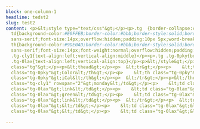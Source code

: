 ```yaml
---
block: one-column-1
headline: tedst2
slug: test2
content: <p>&lt;style type="text/css"&gt;</p><p>.tg  {border-collapse:collapse;border-color:#bbb;border-spacing:0;}</p><p>.tg
  td{background-color:#E0FFEB;border-color:#bbb;border-style:solid;border-width:1px;color:#594F4F;</p><p>  font-family:Arial,
  sans-serif;font-size:14px;overflow:hidden;padding:10px 5px;word-break:normal;}</p><p>.tg
  th{background-color:#9DE0AD;border-color:#bbb;border-style:solid;border-width:1px;color:#493F3F;</p><p>  font-family:Arial,
  sans-serif;font-size:14px;font-weight:normal;overflow:hidden;padding:10px 5px;word-break:normal;}</p><p>.tg
  .tg-cly1{text-align:left;vertical-align:middle}</p><p>.tg .tg-0pky{border-color:inherit;text-align:left;vertical-align:top}</p><p>.tg
  .tg-0lax{text-align:left;vertical-align:top}</p><p>&lt;/style&gt;</p><p>&lt;table
  class="tg"&gt;</p><p>&lt;thead&gt;</p><p>  &lt;tr&gt;</p><p>    &lt;th class="tg-0pky"&gt;Day&lt;/th&gt;</p><p>    &lt;th
  class="tg-0pky"&gt;Color&lt;/th&gt;</p><p>    &lt;th class="tg-0pky"&gt;Google&lt;/th&gt;</p><p>    &lt;th
  class="tg-0pky"&gt;iCal&lt;/th&gt;</p><p>  &lt;/tr&gt;</p><p>&lt;/thead&gt;</p><p>&lt;tbody&gt;</p><p>  &lt;tr&gt;</p><p>    &lt;td
  class="tg-cly1" rowspan="2"&gt;monday&lt;/td&gt;</p><p>    &lt;td class="tg-0lax"&gt;orange&lt;/td&gt;</p><p>    &lt;td
  class="tg-0lax"&gt;link&lt;/td&gt;</p><p>    &lt;td class="tg-0lax"&gt;link&lt;/td&gt;</p><p>  &lt;/tr&gt;</p><p>  &lt;tr&gt;</p><p>    &lt;td
  class="tg-0lax"&gt;green&lt;/td&gt;</p><p>    &lt;td class="tg-0lax"&gt;link&lt;/td&gt;</p><p>    &lt;td
  class="tg-0lax"&gt;link&lt;/td&gt;</p><p>  &lt;/tr&gt;</p><p>  &lt;tr&gt;</p><p>    &lt;td
  class="tg-0lax"&gt;&lt;/td&gt;</p><p>    &lt;td class="tg-0lax"&gt;&lt;/td&gt;</p><p>    &lt;td
  class="tg-0lax"&gt;&lt;/td&gt;</p><p>    &lt;td class="tg-0lax"&gt;&lt;/td&gt;</p><p>  &lt;/tr&gt;</p><p>&lt;/tbody&gt;</p><p>&lt;/table&gt;</p>

---
```

